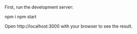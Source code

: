 First, run the development server:

npm i
npm start

Open http://localhost:3000 with your browser to see the result.
